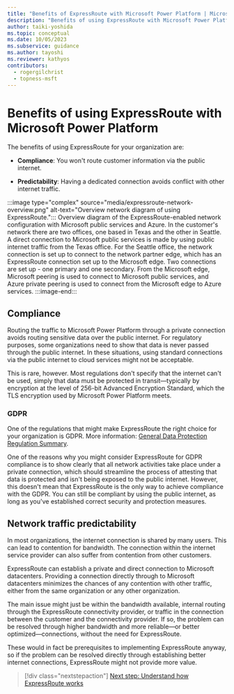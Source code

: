 ```yaml
---
title: "Benefits of ExpressRoute with Microsoft Power Platform | MicrosoftDocs"
description: "Benefits of using ExpressRoute with Microsoft Power Platform including GDPR, compliance, and network traffic predictability."
author: taiki-yoshida
ms.topic: conceptual
ms.date: 10/05/2023
ms.subservice: guidance
ms.author: tayoshi
ms.reviewer: kathyos
contributors:
  - rogergilchrist
  - topness-msft
---
```


# Benefits of using ExpressRoute with Microsoft Power Platform

The benefits of using ExpressRoute for your organization are:

- **Compliance**: You won't route customer information via the public internet.

- **Predictability**: Having a dedicated connection avoids conflict with other internet traffic.

:::image type="complex" source="media/expressroute-network-overview.png" alt-text="Overview network diagram of using ExpressRoute.":::
   Overview diagram of the ExpressRoute-enabled network configuration with Microsoft public services and Azure. In the customer's network there are two offices, one based in Texas and the other in Seattle. A direct connection to Microsoft public services is made by using public internet traffic from the Texas office. For the Seattle office, the network connection is set up to connect to the network partner edge, which has an ExpressRoute connection set up to the Microsoft edge. Two connections are set up - one primary and one secondary. From the Microsoft edge, Microsoft peering is used to connect to Microsoft public services, and Azure private peering is used to connect from the Microsoft edge to Azure services. 
:::image-end:::

## Compliance

Routing the traffic to Microsoft Power Platform through a private connection avoids routing
sensitive data over the public internet. For regulatory purposes, some organizations need to show that data is never passed
through the public internet. In these situations, using standard connections
via the public internet to cloud services might not be acceptable.

This is rare, however. Most regulations don't specify that the internet can't
be used, simply that data must be protected in transit&mdash;typically by
encryption at the level of 256-bit Advanced Encryption Standard, which the TLS encryption used
by Microsoft Power Platform meets.

### GDPR

One of the regulations that might make ExpressRoute the right choice for your
organization is GDPR. More information: [General Data Protection Regulation Summary](/compliance/regulatory/gdpr).

One of the reasons why you might consider ExpressRoute for GDPR compliance is
to show clearly that all network activities take place under a private connection,
which should streamline the process of attesting that data is protected and isn't being exposed
to the public internet. However, this doesn't
mean that ExpressRoute is the only way to achieve compliance with the GDPR. You can still be compliant by using the
public internet, as long as you've established correct security and protection measures.

## Network traffic predictability

In most organizations, the internet connection is shared by many users. This can
lead to contention for bandwidth. The connection within the internet service provider
can also suffer from contention from other customers.

ExpressRoute can establish a private and direct connection to Microsoft datacenters. Providing a connection directly through to Microsoft datacenters
minimizes the chances of any contention with other traffic, either from the same
organization or any other organization.

The main issue might just be within the bandwidth available, internal routing
through the ExpressRoute connectivity provider, or traffic in the connection
between the customer and the connectivity provider. If so, the problem can be resolved
through higher bandwidth and more reliable&mdash;or better optimized&mdash;connections, without the need for ExpressRoute.

These would in fact be prerequisites to implementing ExpressRoute anyway, so if the problem
can be resolved directly through establishing better internet connections, ExpressRoute
might not provide more value.

> [!div class="nextstepaction"]
> [Next step: Understand how ExpressRoute works](how-expressroute-works.md)
